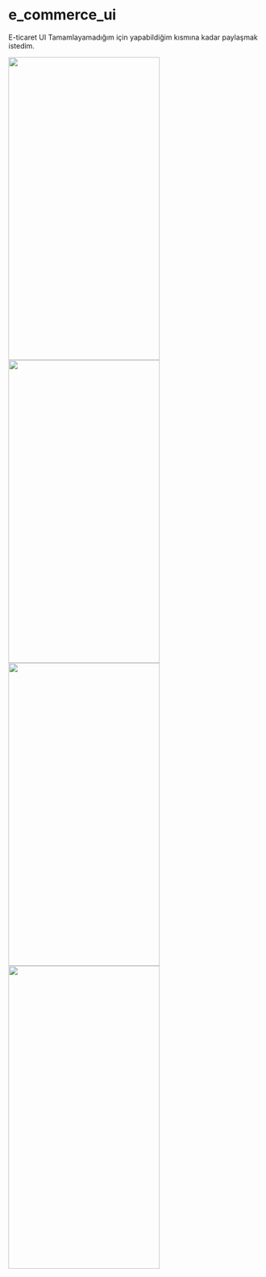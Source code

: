 # e_commerce_ui
E-ticaret UI
Tamamlayamadığım için yapabildiğim kısmına kadar paylaşmak istedim.


<img src="https://i.hizliresim.com/xueDH6.jpg" height="600" width="300">
<img src="https://i.hizliresim.com/sFV8sQ.jpg" height="600" width="300">
<img src="https://i.hizliresim.com/uJXkl7.jpg" height="600" width="300">
<img src="https://i.hizliresim.com/YKM5CD.jpg" height="600" width="300">






